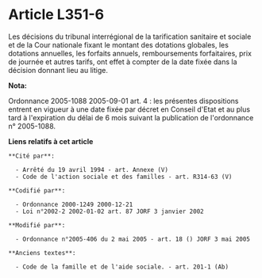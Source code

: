 # Article L351-6

Les décisions du tribunal interrégional de la tarification sanitaire et sociale et de la Cour nationale fixant le montant des
dotations globales, les dotations annuelles, les forfaits annuels, remboursements forfaitaires, prix de journée et autres
tarifs, ont effet à compter de la date fixée dans la décision donnant lieu au litige.

**Nota:**

Ordonnance 2005-1088 2005-09-01 art. 4 : les présentes dispositions entrent en vigueur à une date fixée par décret en Conseil
d'Etat et au plus tard à l'expiration du délai de 6 mois suivant la publication de l'ordonnance n° 2005-1088.

**Liens relatifs à cet article**

	**Cité par**:

	  - Arrêté du 19 avril 1994 - art. Annexe (V)
	  - Code de l'action sociale et des familles - art. R314-63 (V)

	**Codifié par**:

	  - Ordonnance 2000-1249 2000-12-21
	  - Loi n°2002-2 2002-01-02 art. 87 JORF 3 janvier 2002

	**Modifié par**:

	  - Ordonnance n°2005-406 du 2 mai 2005 - art. 18 () JORF 3 mai 2005

	**Anciens textes**:

	  - Code de la famille et de l'aide sociale. - art. 201-1 (Ab)

